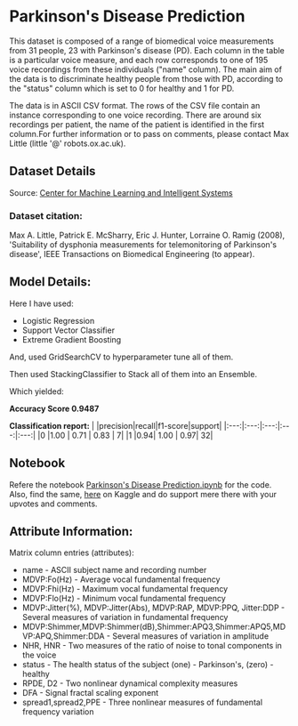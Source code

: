 # Parkinson's Disease Prediction
This dataset is composed of a range of biomedical voice measurements from 31 people, 23 with Parkinson's disease (PD). Each column in the table is a particular voice measure, and each row corresponds to one of 195 voice recordings from these individuals ("name" column). The main aim of the data is to discriminate healthy people from those with PD, according to the "status" column which is set to 0 for healthy and 1 for PD.

The data is in ASCII CSV format. The rows of the CSV file contain an instance corresponding to one voice recording. There are around six recordings per patient, the name of the patient is identified in the first column.For further information or to pass on comments, please contact Max Little (little '@' robots.ox.ac.uk).

## Dataset Details 
Source: [Center for Machine Learning and Intelligent Systems](http://archive.ics.uci.edu/ml/datasets/Parkinsons/contact.html)
### Dataset citation:
Max A. Little, Patrick E. McSharry, Eric J. Hunter, Lorraine O. Ramig (2008), 'Suitability of dysphonia measurements for telemonitoring of Parkinson's disease', IEEE Transactions on Biomedical Engineering (to appear).

## Model Details:
Here I have used:

* Logistic Regression
* Support Vector Classifier
* Extreme Gradient Boosting

And, used GridSearchCV to hyperparameter tune all of them.

Then used StackingClassifier to Stack all of them into an Ensemble.

Which yielded:

**Accuracy Score 0.9487**

**Classification report:**
|   |precision|recall|f1-score|support|
|:---:|:---:|:---:|:---:|:---:|
|0   |1.00 |     0.71 |     0.83 |        7|
|1   |0.94|      1.00  |    0.97|        32|


## Notebook
Refere the notebook [Parkinson's Disease Prediction.ipynb]() for the code.
Also, find the same, [here](https://www.kaggle.com/aravindnaidu/94-acc-predicting-parkinson-s-disease-ensemble) on Kaggle and do support mere there with your upvotes and comments.

## Attribute Information:
Matrix column entries (attributes):
* name - ASCII subject name and recording number
* MDVP:Fo(Hz) - Average vocal fundamental frequency
* MDVP:Fhi(Hz) - Maximum vocal fundamental frequency
* MDVP:Flo(Hz) - Minimum vocal fundamental frequency
* MDVP:Jitter(%), MDVP:Jitter(Abs), MDVP:RAP, MDVP:PPQ, Jitter:DDP - Several measures of variation in fundamental frequency
* MDVP:Shimmer,MDVP:Shimmer(dB),Shimmer:APQ3,Shimmer:APQ5,MDVP:APQ,Shimmer:DDA - Several measures of variation in amplitude
* NHR, HNR - Two measures of the ratio of noise to tonal components in the voice
* status - The health status of the subject (one) - Parkinson's, (zero) - healthy
* RPDE, D2 - Two nonlinear dynamical complexity measures
* DFA - Signal fractal scaling exponent
* spread1,spread2,PPE - Three nonlinear measures of fundamental frequency variation
